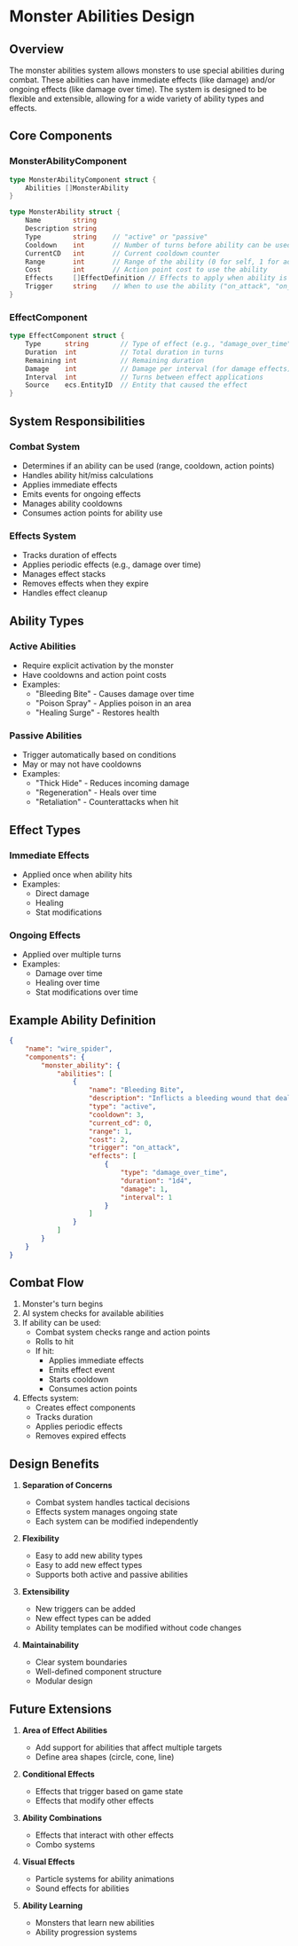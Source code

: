 # Monster Abilities Design

## Overview

The monster abilities system allows monsters to use special abilities during combat. These abilities can have immediate effects (like damage) and/or ongoing effects (like damage over time). The system is designed to be flexible and extensible, allowing for a wide variety of ability types and effects.

## Core Components

### MonsterAbilityComponent

```go
type MonsterAbilityComponent struct {
    Abilities []MonsterAbility
}

type MonsterAbility struct {
    Name        string
    Description string
    Type        string    // "active" or "passive"
    Cooldown    int       // Number of turns before ability can be used again
    CurrentCD   int       // Current cooldown counter
    Range       int       // Range of the ability (0 for self, 1 for adjacent, etc.)
    Cost        int       // Action point cost to use the ability
    Effects     []EffectDefinition // Effects to apply when ability is used
    Trigger     string    // When to use the ability ("on_attack", "on_hit", "on_turn_start", etc.)
}
```

### EffectComponent

```go
type EffectComponent struct {
    Type      string        // Type of effect (e.g., "damage_over_time")
    Duration  int           // Total duration in turns
    Remaining int           // Remaining duration
    Damage    int           // Damage per interval (for damage effects)
    Interval  int           // Turns between effect applications
    Source    ecs.EntityID  // Entity that caused the effect
}
```

## System Responsibilities

### Combat System
- Determines if an ability can be used (range, cooldown, action points)
- Handles ability hit/miss calculations
- Applies immediate effects
- Emits events for ongoing effects
- Manages ability cooldowns
- Consumes action points for ability use

### Effects System
- Tracks duration of effects
- Applies periodic effects (e.g., damage over time)
- Manages effect stacks
- Removes effects when they expire
- Handles effect cleanup

## Ability Types

### Active Abilities
- Require explicit activation by the monster
- Have cooldowns and action point costs
- Examples:
  - "Bleeding Bite" - Causes damage over time
  - "Poison Spray" - Applies poison in an area
  - "Healing Surge" - Restores health

### Passive Abilities
- Trigger automatically based on conditions
- May or may not have cooldowns
- Examples:
  - "Thick Hide" - Reduces incoming damage
  - "Regeneration" - Heals over time
  - "Retaliation" - Counterattacks when hit

## Effect Types

### Immediate Effects
- Applied once when ability hits
- Examples:
  - Direct damage
  - Healing
  - Stat modifications

### Ongoing Effects
- Applied over multiple turns
- Examples:
  - Damage over time
  - Healing over time
  - Stat modifications over time

## Example Ability Definition

```json
{
    "name": "wire_spider",
    "components": {
        "monster_ability": {
            "abilities": [
                {
                    "name": "Bleeding Bite",
                    "description": "Inflicts a bleeding wound that deals 1d4 damage per turn",
                    "type": "active",
                    "cooldown": 3,
                    "current_cd": 0,
                    "range": 1,
                    "cost": 2,
                    "trigger": "on_attack",
                    "effects": [
                        {
                            "type": "damage_over_time",
                            "duration": "1d4",
                            "damage": 1,
                            "interval": 1
                        }
                    ]
                }
            ]
        }
    }
}
```

## Combat Flow

1. Monster's turn begins
2. AI system checks for available abilities
3. If ability can be used:
   - Combat system checks range and action points
   - Rolls to hit
   - If hit:
     - Applies immediate effects
     - Emits effect event
     - Starts cooldown
     - Consumes action points
4. Effects system:
   - Creates effect components
   - Tracks duration
   - Applies periodic effects
   - Removes expired effects

## Design Benefits

1. **Separation of Concerns**
   - Combat system handles tactical decisions
   - Effects system manages ongoing state
   - Each system can be modified independently

2. **Flexibility**
   - Easy to add new ability types
   - Easy to add new effect types
   - Supports both active and passive abilities

3. **Extensibility**
   - New triggers can be added
   - New effect types can be added
   - Ability templates can be modified without code changes

4. **Maintainability**
   - Clear system boundaries
   - Well-defined component structure
   - Modular design

## Future Extensions

1. **Area of Effect Abilities**
   - Add support for abilities that affect multiple targets
   - Define area shapes (circle, cone, line)

2. **Conditional Effects**
   - Effects that trigger based on game state
   - Effects that modify other effects

3. **Ability Combinations**
   - Effects that interact with other effects
   - Combo systems

4. **Visual Effects**
   - Particle systems for ability animations
   - Sound effects for abilities

5. **Ability Learning**
   - Monsters that learn new abilities
   - Ability progression systems 
